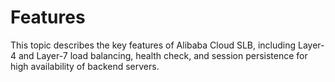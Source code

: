 # Features

This topic describes the key features of Alibaba Cloud SLB, including Layer-4 and Layer-7 load balancing, health check, and session persistence for high availability of backend servers.

